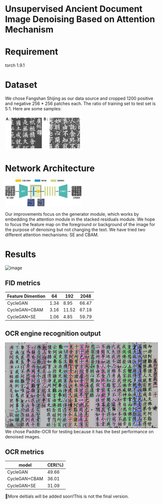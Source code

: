 # Unsupervised Ancient Document Image Denoising Based on Attention Mechanism

# Requirement
  torch 1.9.1

# Dataset
  We chose Fangshan Shijing as our data source and cropped 1200 positive and negative 256 * 256 patches each. The ratio of training set to test set is 5:1. Here are some samples:
  
 <img src="https://github.com/RylonW/CycleSE-GAN/blob/main/pic/samples.jpg" width=50% height=50%>
  
# Network Architecture
<img src="https://github.com/RylonW/CycleSE-GAN/blob/main/pic/generator.jpg" width=50% height=50%>

Our improvements focus on the generator module, which works by embedding the attention module in the stacked residuals module. We hope to focus the feature map on the foreground or background of the image for the purpose of denoising but not changing the text. We have tried two different attention mechanisms: SE and CBAM.

  
# Results
![image](https://github.com/RylonW/CycleSE-GAN/blob/main/pic/denoise_result.png)


## FID metrics
| Feature Dimention  | 64 | 192    | 2048  |
|--------|------------|-------   |--------|
| CycleGAN | 1.34    | 8.95   | 66.47 | 
| CycleGAN+CBAM | 3.16    | 11.52   | 67.18 |
| CycleGAN+SE | 1.06    | 4.85   | 59.79 | 

## OCR engine recognition output
![image](https://github.com/RylonW/CycleSE-GAN/blob/main/pic/recognition.png)
We chose Paddle-OCR for testing because it has the best performance on denoised images.
## OCR metrics
| model  | CER(%) | 
|--------|------------|
| CycleGAN | 49.66    |
| CycleGAN+CBAM | 36.01    |
| CycleGAN+SE | 31.09    |

:cherries:More deltials will be added soon!This is not the final version.
